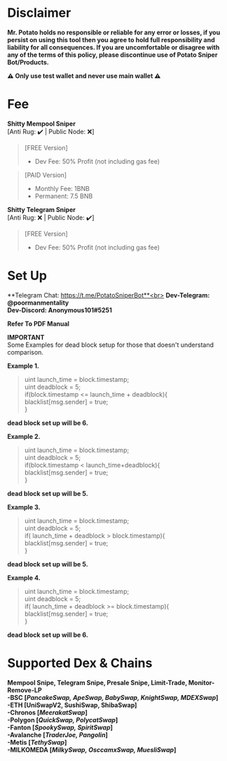# **Disclaimer**<br>
**Mr. Potato holds no responsible or reliable for any error or losses, if you persist on using this tool then you agree to hold full responsibility and liability for all consequences. If you are uncomfortable or disagree with any of the terms of this policy, please discontinue use of Potato Sniper Bot/Products.**

**⚠ Only use test wallet and never use main wallet ⚠**
# **Fee**<br>
**Shitty Mempool Sniper** <br>
[Anti Rug: ✔️ | Public Node: ❌]
>[FREE Version]
>   - Dev Fee: 50% Profit (not including gas fee)<br>

>[PAID Version]
>   - Monthly Fee: 1BNB <br>
>   - Permanent: 7.5 BNB <br>

**Shitty Telegram Sniper** <br>
[Anti Rug: ❌ | Public Node: ✔️]
>[FREE Version]
>   - Dev Fee: 50% Profit (not including gas fee)<br>

# **Set Up**<br>

**Telegram Chat: https://t.me/PotatoSniperBot**<br>
**Dev-Telegram: @poormanmentality**<br>
**Dev-Discord: Anonymous101#5251**<br>

**Refer To PDF Manual**<br>

**IMPORTANT**<br>
Some Examples for dead block setup for those that doesn't understand comparison.<br>

**Example 1.**<br>
>uint launch_time = block.timestamp;<br>
>uint deadblock = 5;<br>
>if(block.timestamp <= launch_time + deadblock){<br>
>  blacklist[msg.sender] = true;<br>
>}<br>

**dead block set up will be 6.**<br>

**Example 2.**<br>
>uint launch_time = block.timestamp;<br>
>uint deadblock = 5;<br>
>if(block.timestamp < launch_time+deadblock){<br>
>  blacklist[msg.sender] = true;<br>
>}<br>

**dead block set up will be 5.**<br>

**Example 3.**<br>
>uint launch_time = block.timestamp;<br>
>uint deadblock = 5;<br>
>if( launch_time + deadblock > block.timestamp){<br>
>  blacklist[msg.sender] = true;<br>
>}<br>

**dead block set up will be 5.**<br>

**Example 4.**<br>
>uint launch_time = block.timestamp;<br>
>uint deadblock = 5;<br>
>if( launch_time + deadblock >= block.timestamp){<br>
>  blacklist[msg.sender] = true;<br>
>}<br>

**dead block set up  will be 6.**<br>


    
# **Supported Dex & Chains**<br>
**Mempool Snipe, Telegram Snipe, Presale Snipe, Limit-Trade, Monitor-Remove-LP** <br>
**-BSC [_PancakeSwap, ApeSwap, BabySwap, KnightSwap, MDEXSwap_]**<br>
**-ETH [UniSwapV2, SushiSwap, ShibaSwap]**<br>
**-Chronos [_MeerakatSwap_]**<br>
**-Polygon [_QuickSwap, PolycatSwap_]**<br>
**-Fanton [_SpookySwap, SpiritSwap_]**<br>
**-Avalanche [_TraderJoe, Pangolin_]**<br>
**-Metis  [_TethySwap_]**<br>
**-MILKOMEDA [_MilkySwap, OsccamxSwap, MuesliSwap_]**<br>


